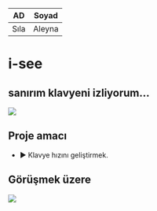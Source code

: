 |AD | Soyad |
| -- | -- |
|Sıla | Aleyna |

# i-see
## sanırım klavyeni izliyorum...
![](https://cdn.discordapp.com/attachments/957265762341515264/961203187065450566/Ekran_Goruntusu_136.png)

## Proje amacı
- ▶ Klavye hızını geliştirmek.

## Görüşmek üzere
![](https://i.pinimg.com/originals/67/5b/b6/675bb6b2ea36a6d4f5c32ffc9744147d.gif)
